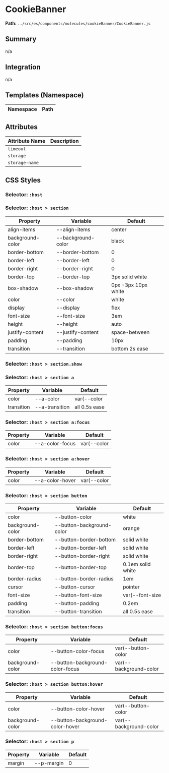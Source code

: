 # CookieBanner

**Path:** `../src/es/components/molecules/cookieBanner/CookieBanner.js`

## Summary

n/a

## Integration

n/a

## Templates (Namespace)

| Namespace | Path |
|------|------|

## Attributes

| Attribute Name | Description |
|----------------|-------------|
| `timeout` |  |
| `storage` |  |
| `storage-name` |  |

## CSS Styles

### Selector: `:host`


### Selector: `:host > section`

| Property | Variable | Default |
|----------|----------|----------|
| align-items | --align-items | center |
| background-color | --background-color | black |
| border-bottom | --border-bottom | 0 |
| border-left | --border-left | 0 |
| border-right | --border-right | 0 |
| border-top | --border-top | 3px solid white |
| box-shadow | --box-shadow | 0px -3px 10px white |
| color | --color | white |
| display | --display | flex |
| font-size | --font-size | 3em |
| height | --height | auto |
| justify-content | --justify-content | space-between |
| padding | --padding | 10px |
| transition | --transition | bottom 2s ease |

### Selector: `:host > section.show`


### Selector: `:host > section a`

| Property | Variable | Default |
|----------|----------|----------|
| color | --a-color | var(--color |
| transition | --a-transition | all 0.5s ease |

### Selector: `:host > section a:focus`

| Property | Variable | Default |
|----------|----------|----------|
| color | --a-color-focus | var(--color |

### Selector: `:host > section a:hover`

| Property | Variable | Default |
|----------|----------|----------|
| color | --a-color-hover | var(--color |

### Selector: `:host > section button`

| Property | Variable | Default |
|----------|----------|----------|
| color | --button-color | white |
| background-color | --button-background-color | orange |
| border-bottom | --button-border-bottom | solid white |
| border-left | --button-border-left | solid white |
| border-right | --button-border-right | solid white |
| border-top | --button-border-top | 0.1em solid white |
| border-radius | --button-border-radius | 1em |
| cursor | --button-cursor | pointer |
| font-size | --button-font-size | var(--font-size |
| padding | --button-padding | 0.2em |
| transition | --button-transition | all 0.5s ease |

### Selector: `:host > section button:focus`

| Property | Variable | Default |
|----------|----------|----------|
| color | --button-color-focus | var(--button-color |
| background-color | --button-background-color-focus | var(--background-color |

### Selector: `:host > section button:hover`

| Property | Variable | Default |
|----------|----------|----------|
| color | --button-color-hover | var(--button-color |
| background-color | --button-background-color-hover | var(--background-color |

### Selector: `:host > section p`

| Property | Variable | Default |
|----------|----------|----------|
| margin | --p-margin | 0 |

